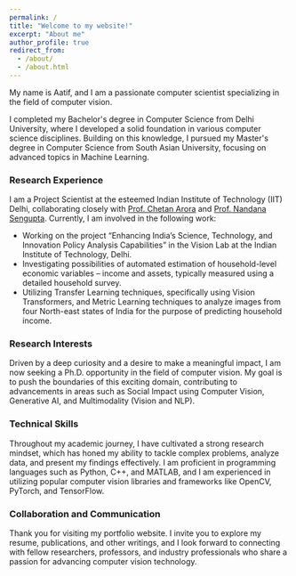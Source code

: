 ```yaml
---
permalink: /
title: "Welcome to my website!"
excerpt: "About me"
author_profile: true
redirect_from: 
  - /about/
  - /about.html
---
```



My name is Aatif, and I am a passionate computer scientist specializing in the field of computer vision.

I completed my Bachelor's degree in Computer Science from Delhi University, where I developed a solid foundation in various computer science disciplines. Building on this knowledge, I pursued my Master's degree in Computer Science from South Asian University, focusing on advanced topics in Machine Learning.

### Research Experience

I am a Project Scientist at the esteemed Indian Institute of Technology (IIT) Delhi, collaborating closely with [Prof. Chetan Arora](https://www.cse.iitd.ac.in/~chetan/) and [Prof. Nandana Sengupta](https://spp.iitd.ac.in/faculty-profile/5). Currently, I am involved in the following work:

- Working on the project “Enhancing India’s Science, Technology, and Innovation Policy Analysis Capabilities” in the Vision Lab at the Indian Institute of Technology, Delhi.
- Investigating possibilities of automated estimation of household-level economic variables – income and assets, typically measured using a detailed household survey.
- Utilizing Transfer Learning techniques, specifically using Vision Transformers, and Metric Learning techniques to analyze images from four North-east states of India for the purpose of predicting household income.



### Research Interests

Driven by a deep curiosity and a desire to make a meaningful impact, I am now seeking a Ph.D. opportunity in the field of computer vision. My goal is to push the boundaries of this exciting domain, contributing to advancements in areas such as Social Impact using Computer Vision, Generative AI, and Multimodality (Vision and NLP).

### Technical Skills

Throughout my academic journey, I have cultivated a strong research mindset, which has honed my ability to tackle complex problems, analyze data, and present my findings effectively. I am proficient in programming languages such as Python, C++, and MATLAB, and I am experienced in utilizing popular computer vision libraries and frameworks like OpenCV, PyTorch, and TensorFlow.

### Collaboration and Communication

Thank you for visiting my portfolio website. I invite you to explore my resume, publications, and other writings, and I look forward to connecting with fellow researchers, professors, and industry professionals who share a passion for advancing computer vision technology.
